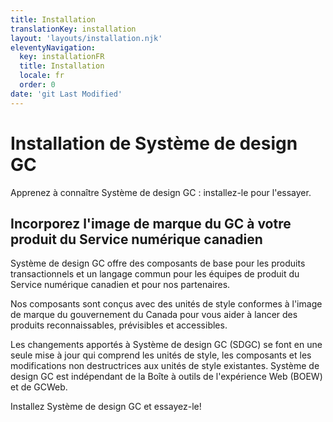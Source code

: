 ```yaml
---
title: Installation
translationKey: installation
layout: 'layouts/installation.njk'
eleventyNavigation:
  key: installationFR
  title: Installation
  locale: fr
  order: 0
date: 'git Last Modified'
---
```


# Installation de Système de design GC

Apprenez à connaître Système de design GC : installez-le pour l'essayer.

## Incorporez l'image de marque du GC à votre produit du Service numérique canadien

Système de design GC offre des composants de base pour les produits transactionnels et un langage commun pour les équipes de produit du Service numérique canadien et pour nos partenaires.

Nos composants sont conçus avec des unités de style conformes à l'image de marque du gouvernement du Canada pour vous aider à lancer des produits reconnaissables, prévisibles et accessibles.

Les changements apportés à Système de design GC (SDGC) se font en une seule mise à jour qui comprend les unités de style, les composants et les modifications non destructrices aux unités de style existantes. Système de design GC est indépendant de la Boîte à outils de l'expérience Web (BOEW) et de GCWeb.

Installez Système de design GC et essayez-le!
